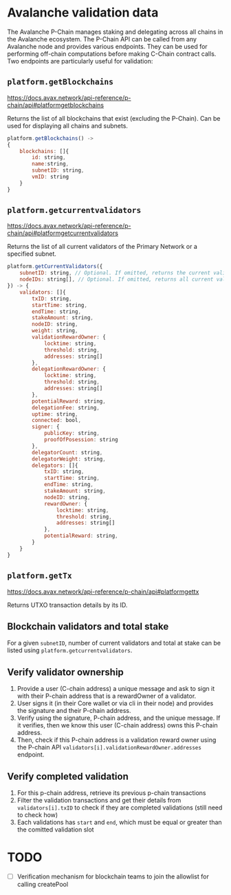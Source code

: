 # Avalanche validation data

The Avalanche P-Chain manages staking and delegating across all chains in the Avalanche ecosystem. The P-Chain API can be called from any Avalanche node and provides various endpoints. They can be used for performing off-chain computations before making C-Chain contract calls. Two endpoints are particularly useful for validation:

## `platform.getBlockchains`

https://docs.avax.network/api-reference/p-chain/api#platformgetblockchains

Returns the list of all blockchains that exist (excluding the P-Chain). Can be used for displaying all chains and subnets.

```js
platform.getBlockchains() ->
{
    blockchains: []{
        id: string,
        name:string,
        subnetID: string,
        vmID: string
    }
}
```

## `platform.getcurrentvalidators`

https://docs.avax.network/api-reference/p-chain/api#platformgetcurrentvalidators

Returns the list of all current validators of the Primary Network or a specified subnet.

```js
platform.getCurrentValidators({
    subnetID: string, // Optional. If omitted, returns the current validators of the Primary Network
    nodeIDs: string[], // Optional. If omitted, returns all current validators. If a specified nodeID is not in the set of current validators, it is not inclunded in the response.
}) -> {
    validators: []{
        txID: string,
        startTime: string,
        endTime: string,
        stakeAmount: string,
        nodeID: string,
        weight: string,
        validationRewardOwner: {
            locktime: string,
            threshold: string,
            addresses: string[]
        },
        delegationRewardOwner: {
            locktime: string,
            threshold: string,
            addresses: string[]
        },
        potentialReward: string,
        delegationFee: string,
        uptime: string,
        connected: bool,
        signer: {
            publicKey: string,
            proofOfPosession: string
        },
        delegatorCount: string,
        delegatorWeight: string,
        delegators: []{
            txID: string,
            startTime: string,
            endTime: string,
            stakeAmount: string,
            nodeID: string,
            rewardOwner: {
                locktime: string,
                threshold: string,
                addresses: string[]
            },
            potentialReward: string,
        }
    }
}
```

## `platform.getTx`

https://docs.avax.network/api-reference/p-chain/api#platformgettx

Returns UTXO transaction details by its ID.

## Blockchain validators and total stake

For a given `subnetID`, number of current validators and total at stake can be listed using `platform.getcurrentvalidators`.

## Verify validator ownership

1. Provide a user (C-chain address) a unique message and ask to sign it with their P-chain address that is a rewardOwner of a validator.
2. User signs it (in their Core wallet or via cli in their node) and provides the signature and their P-chain address.
3. Verify using the signature, P-chain address, and the unique message. If it verifies, then we know this user (C-chain address) owns this P-chain address.
4. Then, check if this P-chain address is a validation reward owner using the P-chain API `validators[i].validationRewardOwner.addresses` endpoint.

## Verify completed validation

1. For this p-chain address, retrieve its previous p-chain transactions
2. Filter the validation transactions and get their details from `validators[i].txID` to check if they are completed validations (still need to check how)
3. Each validations has `start` and `end`, which must be equal or greater than the comitted validation slot

# TODO

- [ ] Verification mechanism for blockchain teams to join the allowlist for calling createPool
